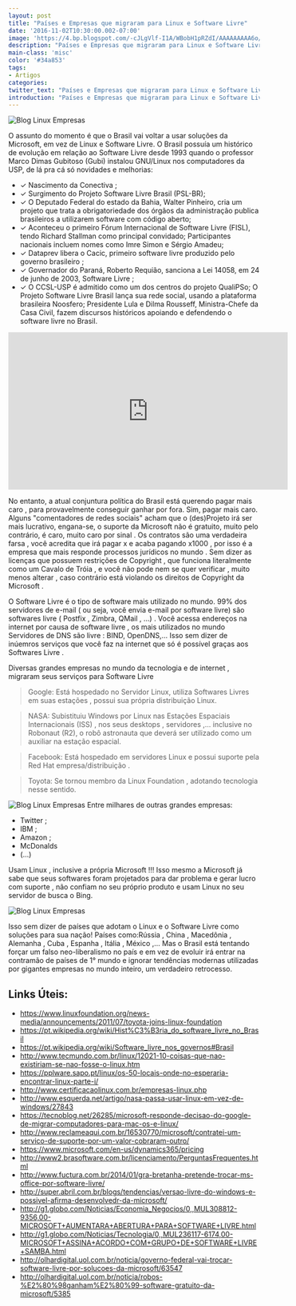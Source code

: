 ```yaml
---
layout: post
title: "Países e Empresas que migraram para Linux e Software Livre"
date: '2016-11-02T10:30:00.002-07:00'
image: 'https://4.bp.blogspot.com/-cJLgVlf-I1A/WBobH1pRZdI/AAAAAAAAA6o/qGn2Hu7s2TQG-BeYgH9uLXFdnveuAibqQCLcB/s72-c/blog-linux-empresas-paises-que-migraram-pro-gnu-linux-software-livre.jpg'
description: "Países e Empresas que migraram para Linux e Software Livre"
main-class: 'misc'
color: '#34a853'
tags:
- Artigos
categories:
twitter_text: "Países e Empresas que migraram para Linux e Software Livre"
introduction: "Países e Empresas que migraram para Linux e Software Livre"
---
```





![Blog Linux Empresas](https://4.bp.blogspot.com/-cJLgVlf-I1A/WBobH1pRZdI/AAAAAAAAA6o/qGn2Hu7s2TQG-BeYgH9uLXFdnveuAibqQCLcB/s320/blog-linux-empresas-paises-que-migraram-pro-gnu-linux-software-livre.jpg)

O assunto do momento é que o Brasil vai voltar a usar soluções da Microsoft, em vez de Linux e Software Livre. O Brasil possuía um histórico de evolução em relação ao Software Livre desde 1993 quando o professor Marco Dimas Gubitoso (Gubi) instalou GNU/Linux nos computadores da USP, de lá pra cá só novidades e melhorias: 


- ✓ Nascimento da Conectiva ;
- ✓ Surgimento do Projeto Software Livre Brasil (PSL-BR); 
- ✓ O Deputado Federal do estado da Bahia, Walter Pinheiro, cria um projeto que trata a obrigatoriedade dos órgãos da administração publica brasileiros a utilizarem software com código aberto; 
- ✓ Aconteceu o primeiro Fórum Internacional de Software Livre (FISL), tendo Richard Stallman como principal convidado; Participantes nacionais incluem nomes como Imre Simon e Sérgio Amadeu; 
- ✓ Dataprev libera o Cacic, primeiro software livre produzido pelo governo brasileiro ; 
- ✓ Governador do Paraná, Roberto Requião, sanciona a Lei 14058, em 24 de junho de 2003, Software Livre ; 
- ✓ O CCSL-USP é admitido como um dos centros do projeto QualiPSo; O Projeto Software Livre Brasil lança sua rede social, usando a plataforma brasileira Noosfero; Presidente Lula e Dilma Rousseff, Ministra-Chefe da Casa Civil, fazem discursos históricos apoiando e defendendo o software livre no Brasil.


<iframe allowfullscreen="" frameborder="0" height="315" src="https://www.youtube.com/embed/JM0Bt3YWkZQ" width="560"></iframe>

No entanto, a atual conjuntura política do Brasil está querendo pagar mais caro , para provavelmente conseguir ganhar por fora. Sim, pagar mais caro. Alguns "comentadores de redes sociais" acham que o (des)Projeto irá ser mais lucrativo, engana-se, o suporte da Microsoft não é gratuito, muito pelo contrário, é caro, muito caro por sinal . Os contratos são uma verdadeira farsa , você acredita que irá pagar x e acaba pagando x1000 , por isso é a empresa que mais responde processos jurídicos no mundo . Sem dizer as licenças que possuem restrições de Copyright , que funciona literalmente como um Cavalo de Tróia , e você não pode nem se quer verificar , muito menos alterar , caso contrário está violando os direitos de Copyright da Microsoft .

O Software Livre é o tipo de software mais utilizado no mundo. 99% dos servidores de e-mail ( ou seja, você envia e-mail por software livre) são softwares livre ( Postfix , Zimbra, QMail , ...) . Você acessa endereços na internet por causa de software livre , os mais utilizados no mundo Servidores de DNS são livre : BIND, OpenDNS,... Isso sem dizer de inúemros serviços que você faz na internet que só é possível graças aos Softwares Livre .

Diversas grandes empresas no mundo da tecnologia e de internet , migraram seus serviços para Software Livre

> Google: Está hospedado no Servidor Linux, utiliza Softwares Livres em suas estações , possui sua própria distribuição Linux.

> NASA: Subistituiu Windows por Linux nas Estações Espaciais Internacionais (ISS) , nos seus desktops , servidores ,... inclusive no Robonaut (R2), o robô astronauta que deverá ser utilizado como um auxiliar na estação espacial.

> Facebook: Está hospedado em servidores Linux e possui suporte pela Red Hat empresa/distribuição .

> Toyota: Se tornou membro da Linux Foundation , adotando tecnologia nesse sentido.



![Blog Linux Empresas](https://3.bp.blogspot.com/-38jbqMsXipo/WBoglHmjkbI/AAAAAAAAA64/zQb85eOSLskYRCJQ3DZRpPa3m6PmcZ-4gCLcB/s320/Blog%2BLinux.png)
Entre  milhares de outras grandes empresas: 

- Twitter ; 
- IBM ; 
- Amazon ; 
- McDonalds  
- (...)

Usam Linux , inclusive a própria Microsoft !!! Isso mesmo a  Microsoft já sabe que seus softwares foram projetados para dar problema e  gerar lucro com suporte , não confiam no seu próprio produto e usam  Linux no seu servidor de busca o Bing. 

![Blog Linux Empresas](https://4.bp.blogspot.com/-UxYhj87Wk8c/WBog1p_RnCI/AAAAAAAAA68/WSyNgG_So0gIuLeYnK5_vAM6I3vxq23cwCLcB/s320/blog-linux.png)

Isso sem dizer de países que  adotam o Linux e o Software Livre como soluções para sua nação! Países  como:Rússia , China , Macedônia , Alemanha , Cuba , Espanha , Itália , México ,... Mas o Brasil está tentando forçar um falso  neo-liberalismo no país e em vez de evoluir irá entrar na contramão de  países de 1° mundo e ignorar tendências modernas utilizadas por gigantes  empresas no mundo inteiro, um verdadeiro retrocesso.


## Links Úteis:

* https://www.linuxfoundation.org/news-media/announcements/2011/07/toyota-joins-linux-foundation
* https://pt.wikipedia.org/wiki/Hist%C3%B3ria_do_software_livre_no_Brasil
* https://pt.wikipedia.org/wiki/Software_livre_nos_governos#Brasil
* http://www.tecmundo.com.br/linux/12021-10-coisas-que-nao-existiriam-se-nao-fosse-o-linux.htm
* https://pplware.sapo.pt/linux/os-50-locais-onde-no-esperaria-encontrar-linux-parte-i/
* http://www.certificacaolinux.com.br/empresas-linux.php
* http://www.esquerda.net/artigo/nasa-passa-usar-linux-em-vez-de-windows/27843
* https://tecnoblog.net/26285/microsoft-responde-decisao-do-google-de-migrar-computadores-para-mac-os-e-linux/
* http://www.reclameaqui.com.br/16530770/microsoft/contratei-um-servico-de-suporte-por-um-valor-cobraram-outro/
* https://www.microsoft.com/en-us/dynamics365/pricing
* http://www2.brasoftware.com.br/licenciamento/PerguntasFrequentes.html
* http://www.fuctura.com.br/2014/01/gra-bretanha-pretende-trocar-ms-office-por-software-livre/
* http://super.abril.com.br/blogs/tendencias/versao-livre-do-windows-e-possivel-afirma-desenvolvedr-da-microsoft/
* http://g1.globo.com/Noticias/Economia_Negocios/0,,MUL308812-9356,00-MICROSOFT+AUMENTARA+ABERTURA+PARA+SOFTWARE+LIVRE.html
* http://g1.globo.com/Noticias/Tecnologia/0,,MUL236117-6174,00-MICROSOFT+ASSINA+ACORDO+COM+GRUPO+DE+SOFTWARE+LIVRE+SAMBA.html
* http://olhardigital.uol.com.br/noticia/governo-federal-vai-trocar-software-livre-por-solucoes-da-microsoft/63547
* http://olhardigital.uol.com.br/noticia/robos-%E2%80%98ganham%E2%80%99-software-gratuito-da-microsoft/5385



